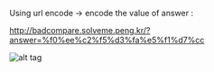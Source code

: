 Using url encode -> encode the value of answer :

http://badcompare.solveme.peng.kr/?answer=%f0%ee%c2%f5%d3%fa%e5%f1%d7%cc

 ![alt tag](https://github.com/kuqadk3/CTF-and-Learning/blob/master/Solve%20Me/Bad%20Compare/flag.PNG)
